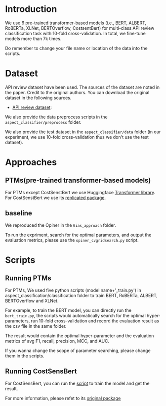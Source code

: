 # Introduction

We use 6 pre-trained transformer-based models (i.e., BERT, ALBERT, RoBERTa, XLNet, BERTOverflow, CostsentBert) for multi-class API review classification task with 10-fold cross-validation. In total, we fine-tune models more than 7k times.

Do remember to change your file name or location of the data into the scripts.

# Dataset
API review dataset have been used. The sources of the dataset are noted in the paper. Credit to the original authors. You can download the original dataset in the following sources.
+ [API review dataset](https://github.com/giasuddin/OpinionValueTSE):

We also provide the data preprocess scripts in the ```aspect_classifier/preprocess``` folder.

We also provide the test dataset in the ```aspect_classifier/data``` folder (in our experiment, we use 10-fold cross-validation thus we don't use the test dataset).

# Approaches
## PTMs(pre-trained transformer-based models)
For PTMs except CostSenstBert we use Huggingface [Transformer library](https://huggingface.co/transformers/). For CostSenstBert we use its [replicated package](https://github.com/H-TayyarMadabushi/Cost-Sensitive_Bert_and_Transformers). 
## baseline
We reproduced the Opiner in the ```Gias_approach``` folder.

To run the expriment, search for the optimal parameters, and output the evaluation metrics, please use the ```opiner_cvgridsearch.py``` script.

# Scripts
## Running PTMs
For PTMs, We used five python scripts (model name+'_train.py') in aspect_classification/classification folder to train BERT, RoBERTa, ALBERT, BERTOverflow and XLNet.

For example, to train the BERT model, you can directly run the ```bert_train.py```, the scripts would automatically search for the optimal hyper-parameters, run 10-fold cross-validation and record the evaluation result as the csv file in the same folder. 

The result would contain the optimal hyper-parameter and the evaluation metrics of avg F1, recall, precision, MCC, and AUC. 

If you wanna change the scope of parameter searching, please change them in the scripts.
## Running CostSensBert
For CostSensBert, you can run the [script](deepsummary/PTM-classification/aspect_classifier/classification/costsensitivebert/Cost-Sensitive_Bert_and_Transformers/examples/text-classification/run_glue_class-weighted.py) to train the model and get the result.

For more information, please refet to its [original package](https://github.com/H-TayyarMadabushi/Cost-Sensitive_Bert_and_Transformers)

